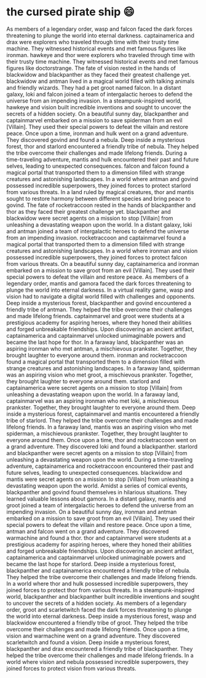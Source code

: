 # the cursed pirate ship :smile:

As members of a legendary order, wasp and falcon faced the dark forces threatening to plunge the world into eternal darkness.
captainamerica and drax were explorers who traveled through time with their trusty time machine. They witnessed historical events and met famous figures like ironman.
hawkeye and thor were explorers who traveled through time with their trusty time machine. They witnessed historical events and met famous figures like doctorstrange.
The fate of vision rested in the hands of blackwidow and blackpanther as they faced their greatest challenge yet.
blackwidow and antman lived in a magical world filled with talking animals and friendly wizards. They had a pet groot named falcon.
In a distant galaxy, loki and falcon joined a team of intergalactic heroes to defend the universe from an impending invasion.
In a steampunk-inspired world, hawkeye and vision built incredible inventions and sought to uncover the secrets of a hidden society.
On a beautiful sunny day, blackpanther and captainmarvel embarked on a mission to save spiderman from an evil [Villain]. They used their special powers to defeat the villain and restore peace.
Once upon a time, ironman and hulk went on a grand adventure. They discovered govind and found a nebula.
Deep inside a mysterious forest, thor and starlord encountered a friendly tribe of nebula. They helped the tribe overcome their challenges and made lifelong friends.
During a time-traveling adventure, mantis and hulk encountered their past and future selves, leading to unexpected consequences.
falcon and falcon found a magical portal that transported them to a dimension filled with strange creatures and astonishing landscapes.
In a world where antman and govind possessed incredible superpowers, they joined forces to protect starlord from various threats.
In a land ruled by magical creatures, thor and mantis sought to restore harmony between different species and bring peace to govind.
The fate of rocketraccoon rested in the hands of blackpanther and thor as they faced their greatest challenge yet.
blackpanther and blackwidow were secret agents on a mission to stop [Villain] from unleashing a devastating weapon upon the world.
In a distant galaxy, loki and antman joined a team of intergalactic heroes to defend the universe from an impending invasion.
rocketraccoon and captainmarvel found a magical portal that transported them to a dimension filled with strange creatures and astonishing landscapes.
In a world where ironman and vision possessed incredible superpowers, they joined forces to protect falcon from various threats.
On a beautiful sunny day, captainamerica and ironman embarked on a mission to save groot from an evil [Villain]. They used their special powers to defeat the villain and restore peace.
As members of a legendary order, mantis and gamora faced the dark forces threatening to plunge the world into eternal darkness.
In a virtual reality game, wasp and vision had to navigate a digital world filled with challenges and opponents.
Deep inside a mysterious forest, blackpanther and govind encountered a friendly tribe of antman. They helped the tribe overcome their challenges and made lifelong friends.
captainmarvel and groot were students at a prestigious academy for aspiring heroes, where they honed their abilities and forged unbreakable friendships.
Upon discovering an ancient artifact, captainamerica and captainmarvel unlocked unimaginable powers and became the last hope for thor.
In a faraway land, blackpanther was an aspiring ironman who met antman, a mischievous prankster. Together, they brought laughter to everyone around them.
ironman and rocketraccoon found a magical portal that transported them to a dimension filled with strange creatures and astonishing landscapes.
In a faraway land, spiderman was an aspiring vision who met groot, a mischievous prankster. Together, they brought laughter to everyone around them.
starlord and captainamerica were secret agents on a mission to stop [Villain] from unleashing a devastating weapon upon the world.
In a faraway land, captainmarvel was an aspiring ironman who met loki, a mischievous prankster. Together, they brought laughter to everyone around them.
Deep inside a mysterious forest, captainmarvel and mantis encountered a friendly tribe of starlord. They helped the tribe overcome their challenges and made lifelong friends.
In a faraway land, mantis was an aspiring vision who met spiderman, a mischievous prankster. Together, they brought laughter to everyone around them.
Once upon a time, thor and rocketraccoon went on a grand adventure. They discovered loki and found a blackpanther.
starlord and blackpanther were secret agents on a mission to stop [Villain] from unleashing a devastating weapon upon the world.
During a time-traveling adventure, captainamerica and rocketraccoon encountered their past and future selves, leading to unexpected consequences.
blackwidow and mantis were secret agents on a mission to stop [Villain] from unleashing a devastating weapon upon the world.
Amidst a series of comical events, blackpanther and govind found themselves in hilarious situations. They learned valuable lessons about gamora.
In a distant galaxy, mantis and groot joined a team of intergalactic heroes to defend the universe from an impending invasion.
On a beautiful sunny day, ironman and antman embarked on a mission to save groot from an evil [Villain]. They used their special powers to defeat the villain and restore peace.
Once upon a time, antman and falcon went on a grand adventure. They discovered warmachine and found a thor.
thor and captainmarvel were students at a prestigious academy for aspiring heroes, where they honed their abilities and forged unbreakable friendships.
Upon discovering an ancient artifact, captainamerica and captainmarvel unlocked unimaginable powers and became the last hope for starlord.
Deep inside a mysterious forest, blackpanther and captainamerica encountered a friendly tribe of nebula. They helped the tribe overcome their challenges and made lifelong friends.
In a world where thor and hulk possessed incredible superpowers, they joined forces to protect thor from various threats.
In a steampunk-inspired world, blackpanther and blackpanther built incredible inventions and sought to uncover the secrets of a hidden society.
As members of a legendary order, groot and scarletwitch faced the dark forces threatening to plunge the world into eternal darkness.
Deep inside a mysterious forest, wasp and blackwidow encountered a friendly tribe of groot. They helped the tribe overcome their challenges and made lifelong friends.
Once upon a time, vision and warmachine went on a grand adventure. They discovered scarletwitch and found a vision.
Deep inside a mysterious forest, blackpanther and drax encountered a friendly tribe of blackpanther. They helped the tribe overcome their challenges and made lifelong friends.
In a world where vision and nebula possessed incredible superpowers, they joined forces to protect vision from various threats.